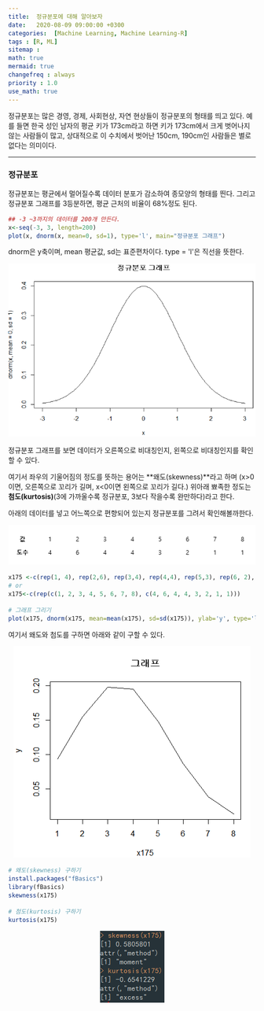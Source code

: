 ```yaml
---
title:  정규분포에 대해 알아보자
date:   2020-08-09 09:00:00 +0300
categories:  [Machine Learning, Machine Learning-R]
tags : [R, ML]
sitemap :
math: true
mermaid: true
changefreq : always
priority : 1.0
use_math: true
---
```


정규분포는 많은 경영, 경제, 사회현상, 자연 현상들이 정규분포의 형태를 띄고 있다. 
예를 들면 한국 성인 남자의 평균 키가 173cm라고 하면 키가 173cm에서 크게 벗어나지 않는 사람들이 많고,
상대적으로 이 수치에서 벗어난 150cm, 190cm인 사람들은 별로 없다는 의미이다. 

------------

### 정규분포

정규분포는 평균에서 멀어질수록 데이터 분포가 감소하여 종모양의 형태를 띈다. 그리고 정규분포 그래프를 3등분하면, 평균 근처의 비율이 68%정도 된다. 

```r
## -3 ~3까지의 데이터를 200개 만든다.
x<-seq(-3, 3, length=200)
plot(x, dnorm(x, mean=0, sd=1), type='l', main="정규분포 그래프")
```

dnorm은 y축이며, mean 평균값, sd는 표준편차이다. type = 'l'은 직선을 뜻한다. 

<center><img src="../assets/images/plot1.png" ></center>

정규분포 그래프를 보면 데이터가 오른쪽으로 비대칭인지, 왼쪽으로 비대칭인지를 확인할 수 있다. 

여기서 좌우의 기울어짐의 정도를 뜻하는 용어는 **왜도(skewness)**라고 하며 (x>0이면, 오른쪽으로 꼬리가 길며, x<0이면 왼쪽으로 꼬리가 길다.) 위아래 뾰족한 정도는 **첨도(kurtosis)**(3에 가까울수록 정규분포, 3보다 작을수록 완만하다)라고 한다. 


아래의 데이터를 넣고 어느쪽으로 편향되어 있는지 정규분포를 그려서 확인해볼까한다.

<center><img src="../assets/images/plot2.png" ></center>

```r
x175 <-c(rep(1, 4), rep(2,6), rep(3,4), rep(4,4), rep(5,3), rep(6, 2), rep(7,1), rep(8,1))
# or
x175<-c(rep(c(1, 2, 3, 4, 5, 6, 7, 8), c(4, 6, 4, 4, 3, 2, 1, 1)))

# 그래프 그리기
plot(x175, dnorm(x175, mean=mean(x175), sd=sd(x175)), ylab='y', type='l', main="그래프")
```

여기서 왜도와 첨도를 구하면 아래와 같이 구할 수 있다. 

<center><img src="../assets/images/plot3.png" ></center>


```r
# 왜도(skewness) 구하기
install.packages("fBasics")
library(fBasics)
skewness(x175)

# 첨도(kurtosis) 구하기
kurtosis(x175)
```

<center><img src="../assets/images/plot4.png" ></center>
